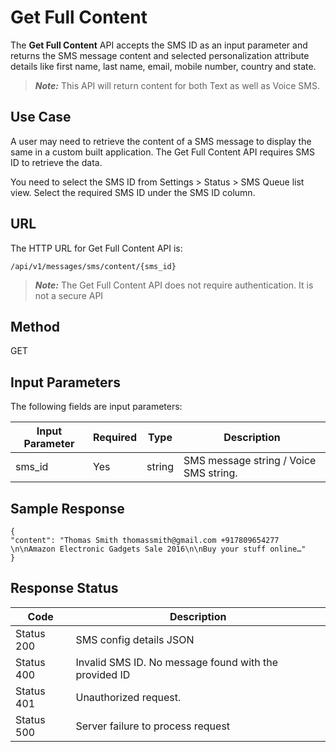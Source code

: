 
# Get Full Content

The **Get Full Content** API accepts the SMS ID as an input parameter and returns the SMS message content and selected personalization attribute details like first name, last name, email, mobile number, country and state.

> **_Note:_** This API will return content for both Text as well as Voice SMS.

## Use Case

A user may need to retrieve the content of a SMS message to display the same in a custom built application. The Get Full Content API requires SMS ID to retrieve the data.

You need to select the SMS ID from Settings > Status > SMS Queue list view. Select the required SMS ID under the SMS ID column.

## URL

The HTTP URL for Get Full Content API is:

```
/api/v1/messages/sms/content/{sms_id}
```

> **_Note:_** The Get Full Content API does not require authentication. It is not a secure API

## Method

GET

## Input Parameters

The following fields are input parameters:

| Input Parameter | Required | Type   | Description                            |
| --------------- | -------- | ------ | -------------------------------------- |
| sms_id          | Yes      | string | SMS message string / Voice SMS string. |

## Sample Response

```
{
"content": "Thomas Smith thomassmith@gmail.com +917809654277 \n\nAmazon Electronic Gadgets Sale 2016\n\nBuy your stuff online…"
}
```

## Response Status

| Code       | Description                                           |
| ---------- | ----------------------------------------------------- |
| Status 200 | SMS config details JSON                               |
| Status 400 | Invalid SMS ID. No message found with the provided ID |
| Status 401 | Unauthorized request.                                 |
| Status 500 | Server failure to process request                     |
